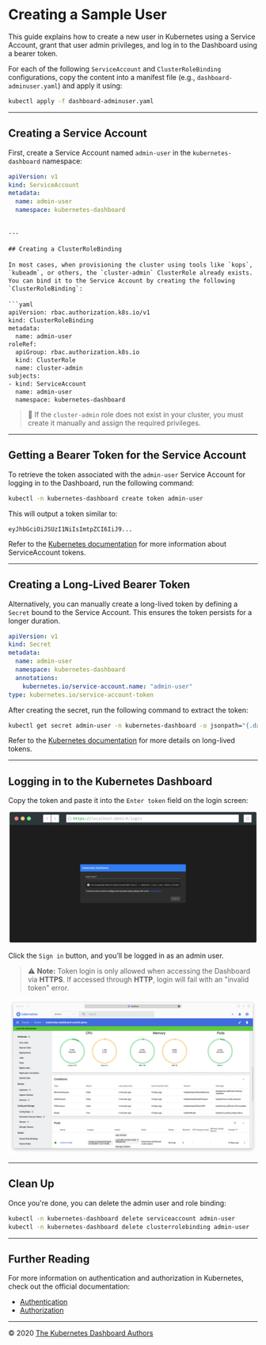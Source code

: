 # Creating a Sample User

This guide explains how to create a new user in Kubernetes using a Service Account, grant that user admin privileges, and log in to the Dashboard using a bearer token.

For each of the following `ServiceAccount` and `ClusterRoleBinding` configurations, copy the content into a manifest file (e.g., `dashboard-adminuser.yaml`) and apply it using:

```bash
kubectl apply -f dashboard-adminuser.yaml
````

---

## Creating a Service Account

First, create a Service Account named `admin-user` in the `kubernetes-dashboard` namespace:

```yaml
apiVersion: v1
kind: ServiceAccount
metadata:
  name: admin-user
  namespace: kubernetes-dashboard
```
```

---

## Creating a ClusterRoleBinding

In most cases, when provisioning the cluster using tools like `kops`, `kubeadm`, or others, the `cluster-admin` ClusterRole already exists. You can bind it to the Service Account by creating the following `ClusterRoleBinding`:

```yaml
apiVersion: rbac.authorization.k8s.io/v1
kind: ClusterRoleBinding
metadata:
  name: admin-user
roleRef:
  apiGroup: rbac.authorization.k8s.io
  kind: ClusterRole
  name: cluster-admin
subjects:
- kind: ServiceAccount
  name: admin-user
  namespace: kubernetes-dashboard
```


> 📝 If the `cluster-admin` role does not exist in your cluster, you must create it manually and assign the required privileges.

---

## Getting a Bearer Token for the Service Account

To retrieve the token associated with the `admin-user` Service Account for logging in to the Dashboard, run the following command:

```bash
kubectl -n kubernetes-dashboard create token admin-user
```

This will output a token similar to:

```
eyJhbGciOiJSUzI1NiIsImtpZCI6IiJ9...
```

Refer to the [Kubernetes documentation](https://kubernetes.io/docs/tasks/configure-pod-container/configure-service-account/#manually-create-an-api-token-for-a-serviceaccount) for more information about ServiceAccount tokens.

---

## Creating a Long-Lived Bearer Token

Alternatively, you can manually create a long-lived token by defining a `Secret` bound to the Service Account. This ensures the token persists for a longer duration.

```yaml
apiVersion: v1
kind: Secret
metadata:
  name: admin-user
  namespace: kubernetes-dashboard
  annotations:
    kubernetes.io/service-account.name: "admin-user"
type: kubernetes.io/service-account-token
```

After creating the secret, run the following command to extract the token:

```bash
kubectl get secret admin-user -n kubernetes-dashboard -o jsonpath="{.data.token}" | base64 -d
```

Refer to the [Kubernetes documentation](https://kubernetes.io/docs/tasks/configure-pod-container/configure-service-account/#manually-create-a-long-lived-api-token-for-a-serviceaccount) for more details on long-lived tokens.

---

## Logging in to the Kubernetes Dashboard

Copy the token and paste it into the `Enter token` field on the login screen:

![Sign in](../../images/signin.png)

Click the `Sign in` button, and you’ll be logged in as an admin user.

> ⚠️ **Note:** Token login is only allowed when accessing the Dashboard via **HTTPS**. If accessed through **HTTP**, login will fail with an "invalid token" error.

![Overview](../../images/overview.png)

---

## Clean Up

Once you're done, you can delete the admin user and role binding:

```bash
kubectl -n kubernetes-dashboard delete serviceaccount admin-user
kubectl -n kubernetes-dashboard delete clusterrolebinding admin-user
```

---

## Further Reading

For more information on authentication and authorization in Kubernetes, check out the official documentation:

* [Authentication](https://kubernetes.io/docs/reference/access-authn-authz/authentication/)
* [Authorization](https://kubernetes.io/docs/reference/access-authn-authz/authorization/)

---

© 2020 [The Kubernetes Dashboard Authors](https://github.com/kubernetes/dashboard/graphs/contributors)

```
